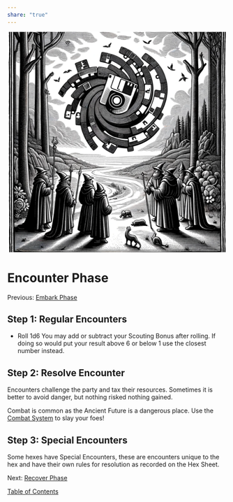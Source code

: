 ```yaml
---  
share: "true"  
---  
```

  
![Pasted image 20240126173718](./Pasted%20image%2020240126173718.png)  
  
# Encounter Phase  
Previous: [Embark Phase](./Embark%20Phase.html)  
  
## Step 1: Regular Encounters  
  
- Roll 1d6 You may add or subtract your Scouting Bonus after rolling. If doing so would put your result above 6 or below 1 use the closest number instead.  
  
## Step 2: Resolve Encounter  
  
Encounters challenge the party and tax their resources. Sometimes it is better to avoid danger, but nothing risked nothing gained.   
  
Combat is common as the Ancient Future is a dangerous place. Use the [Combat System](./Combat%20System.html) to slay your foes!  
  
## Step 3: Special Encounters  
  
Some hexes have Special Encounters, these are encounters unique to the hex and have their own rules for resolution as recorded on the Hex Sheet.  
  
Next: [Recover Phase](./Recover%20Phase.html)  
  
[Table of Contents](./Table%20of%20Contents.html)